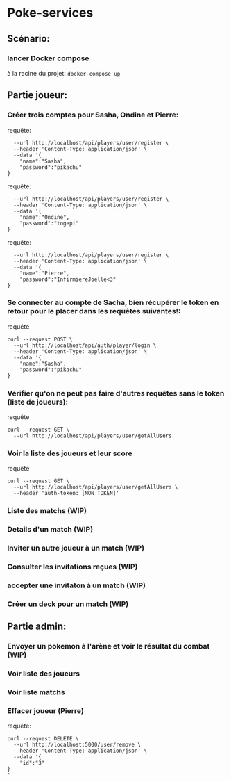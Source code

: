 # Poke-services

## Scénario:

### lancer Docker compose 
à la racine du projet:
```docker-compose up```

## Partie joueur:
### Créer trois comptes pour Sasha, Ondine et Pierre:
requête:
```curl --request POST \
  --url http://localhost/api/players/user/register \
  --header 'Content-Type: application/json' \
  --data '{
	"name":"Sasha",
	"password":"pikachu"
}
```
requête:
```curl --request POST \
  --url http://localhost/api/players/user/register \
  --header 'Content-Type: application/json' \
  --data '{
	"name":"Ondine",
	"password":"togepi"
}
```
requête:
```curl --request POST \
  --url http://localhost/api/players/user/register \
  --header 'Content-Type: application/json' \
  --data '{
	"name":"Pierre",
	"password":"InfirmiereJoelle<3"
}
```
### Se connecter au compte de Sacha, bien récupérer le token en retour pour le placer dans les requêtes suivantes!:
requête
```
curl --request POST \
  --url http://localhost/api/auth/player/login \
  --header 'Content-Type: application/json' \
  --data '{
	"name":"Sasha",
	"password":"pikachu"
}
```
### Vérifier qu'on ne peut pas faire d'autres requêtes sans le token (liste de joueurs):
requête
```
curl --request GET \
  --url http://localhost/api/players/user/getAllUsers
```

### Voir la liste des joueurs et leur score
requête
```
curl --request GET \
  --url http://localhost/api/players/user/getAllUsers \
  --header 'auth-token: [MON TOKEN]'
```

### Liste des matchs (WIP)
### Details d'un match (WIP)
### Inviter un autre joueur à un match (WIP)
### Consulter les invitations reçues (WIP)
### accepter une invitaton à un match (WIP)
### Créer un deck pour un match (WIP)


## Partie admin:

### Envoyer un pokemon à l'arène et voir le résultat du combat (WIP)
### Voir liste des joueurs 
### Voir liste matchs
### Effacer joueur (Pierre)
requête:
```
curl --request DELETE \
  --url http://localhost:5000/user/remove \
  --header 'Content-Type: application/json' \
  --data '{
	"id":"3"
}
'
```
